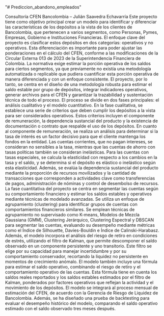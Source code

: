 "# Prediccion_abandono_empleados" 



Consultoría CFEN Bancolombia – Julián Saavedra Echavarría Este proyecto tiene como objetivo principal crear un modelo para identificar y diferenciar las características de los depósitos a la vista de los clientes de Bancolombia, que pertenecen a varios segmentos, como Personas, Pymes, Empresas, Gobierno e Instituciones Financieras. El enfoque clave del proyecto es clasificar estos depósitos en dos categorías: operativos y no operativos. Esta diferenciación es importante para poder ajustar las ponderaciones en el cálculo del CFEN, conforme a las modificaciones de la Circular Externa 013 de 2023 de la Superintendencia Financiera de Colombia. La normativa exige estimar la porción operativa de los saldos para ciertos segmentos, ya que previamente no existía una metodología automatizada o replicable que pudiera cuantificar esta porción operativa de manera diferenciada y con un enfoque consistente. El proyecto, por lo tanto, se centra en el diseño de una metodología robusta para estimar el saldo estable por grupo de depósitos, integrar indicadores operativos, generar archivos para el CFEN y garantizar la trazabilidad y sustentación técnica de todo el proceso. El proceso se divide en dos fases principales: el análisis cualitativo y el modelo cuantitativo. En la fase cualitativa, se establece una serie de criterios que deben cumplir los depósitos a la vista para ser considerados operativos. Estos criterios incluyen el componente de remuneración, la dependencia sustancial del producto y la existencia de documentación o contrato que respalde el uso de los depósitos. En cuanto al componente de remuneración, se realiza un análisis para determinar si la tasa de interés es un factor decisivo para que el cliente mantenga los fondos en la entidad. Las cuentas corrientes, que no pagan intereses, se consideran no sensibles a la tasa, mientras que las cuentas de ahorro con tasas políticas también se consideran inelásticas. Para las cuentas con tasas especiales, se calcula la elasticidad con respecto a los cambios en la tasa y el saldo, y se determina si el depósito es elástico o inelástico según esta elasticidad. Además, se evalúa la dependencia sustancial del producto mediante la proporción de recursos movilizados y la cantidad de transacciones que corresponden a actividades clave como transferencias de pagos, administración de nóminas y control de desembolso de recursos. La fase cuantitativa del proyecto se centra en segmentar las cuentas según su comportamiento financiero y estimar los saldos estables y operativos mediante técnicas de modelado avanzadas. Se utiliza un enfoque de agrupamiento (clustering) para identificar grupos de cuentas con comportamientos financieros similares. Se emplean técnicas de agrupamiento no supervisado como K-means, Modelos de Mezcla Gaussiana (GMM), Clustering Jerárquico, Clustering Espectral y DBSCAN para segmentar las cuentas, evaluando su desempeño mediante métricas como el Índice de Silhouette, Davies-Bouldin e Índice de Calinski-Harabasz. Además, el modelo incorpora el análisis del riesgo de retiro en condiciones de estrés, utilizando el filtro de Kalman, que permite descomponer el saldo observado en un componente persistente y uno transitorio. Este filtro se elige por su capacidad para manejar incertidumbre y por su comportamiento conservador, recortando la liquidez no persistente en momentos de crecimiento anómalo. El modelo también incluye una fórmula para estimar el saldo operativo, combinando el riesgo de retiro y el comportamiento operativo de las cuentas. Esta fórmula tiene en cuenta los saldos reales reportados y los saldos estables estimados por el filtro de Kalman, ponderados por factores operativos que reflejan la actividad y el movimiento de los depósitos. El modelo se integrará al proceso mensual de estimación del CFEN, de acuerdo con la Gerencia de Riesgo de Liquidez de Bancolombia. Además, se ha diseñado una prueba de backtesting para evaluar el desempeño histórico del modelo, comparando el saldo operativo estimado con el saldo observado tres meses después.





